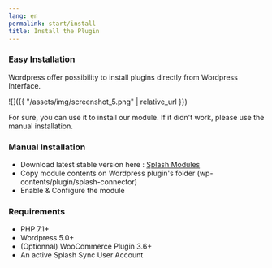 ```yaml
---
lang: en
permalink: start/install
title: Install the Plugin
---
```



### Easy Installation
Wordpress offer possibility to install plugins directly from Wordpress Interface. 

![]({{ "/assets/img/screenshot_5.png" | relative_url }})

For sure, you can use it to install our module. If it didn't work, please use the manual installation.

### Manual Installation

* Download latest stable version here : [Splash Modules](http://www.splashsync.com/en/)
* Copy module contents on Wordpress plugin's folder (wp-contents/plugin/splash-connector)
* Enable & Configure the module

### Requirements

* PHP 7.1+
* Wordpress 5.0+
* (Optionnal) WooCommerce Plugin 3.6+ 
* An active Splash Sync User Account

